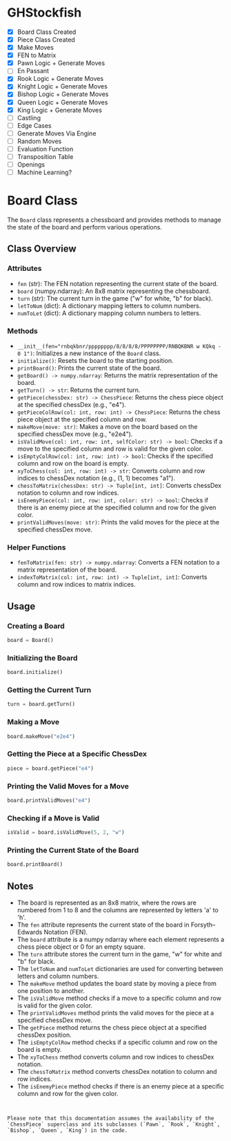 # GHStockfish

- [x] Board Class Created
- [x] Piece Class Created
- [x] Make Moves
- [x] FEN to Matrix
- [x] Pawn Logic + Generate Moves
- [ ] En Passant
- [x] Rook Logic + Generate Moves
- [X] Knight Logic + Generate Moves
- [X] Bishop Logic + Generate Moves
- [X] Queen Logic + Generate Moves
- [X] King Logic + Generate Moves
- [ ] Castling
- [ ] Edge Cases
- [ ] Generate Moves Via Engine
- [ ] Random Moves
- [ ] Evaluation Function
- [ ] Transposition Table
- [ ] Openings
- [ ] Machine Learning?
# Board Class

The `Board` class represents a chessboard and provides methods to manage the state of the board and perform various operations.

## Class Overview

### Attributes

- `fen` (str): The FEN notation representing the current state of the board.
- `board` (numpy.ndarray): An 8x8 matrix representing the chessboard.
- `turn` (str): The current turn in the game ("w" for white, "b" for black).
- `letToNum` (dict): A dictionary mapping letters to column numbers.
- `numToLet` (dict): A dictionary mapping column numbers to letters.

### Methods

- `__init__(fen="rnbqkbnr/pppppppp/8/8/8/8/PPPPPPPP/RNBQKBNR w KQkq - 0 1")`: Initializes a new instance of the `Board` class.
- `initialize()`: Resets the board to the starting position.
- `printBoard()`: Prints the current state of the board.
- `getBoard() -> numpy.ndarray`: Returns the matrix representation of the board.
- `getTurn() -> str`: Returns the current turn.
- `getPiece(chessDex: str) -> ChessPiece`: Returns the chess piece object at the specified chessDex (e.g., "e4").
- `getPieceColRow(col: int, row: int) -> ChessPiece`: Returns the chess piece object at the specified column and row.
- `makeMove(move: str)`: Makes a move on the board based on the specified chessDex move (e.g., "e2e4").
- `isValidMove(col: int, row: int, selfColor: str) -> bool`: Checks if a move to the specified column and row is valid for the given color.
- `isEmptyColRow(col: int, row: int) -> bool`: Checks if the specified column and row on the board is empty.
- `xyToChess(col: int, row: int) -> str`: Converts column and row indices to chessDex notation (e.g., (1, 1) becomes "a1").
- `chessToMatrix(chessDex: str) -> Tuple[int, int]`: Converts chessDex notation to column and row indices.
- `isEnemyPiece(col: int, row: int, color: str) -> bool`: Checks if there is an enemy piece at the specified column and row for the given color.
- `printValidMoves(move: str)`: Prints the valid moves for the piece at the specified chessDex move.

### Helper Functions

- `fenToMatrix(fen: str) -> numpy.ndarray`: Converts a FEN notation to a matrix representation of the board.
- `indexToMatrix(col: int, row: int) -> Tuple[int, int]`: Converts column and row indices to matrix indices.

## Usage

### Creating a Board

```python
board = Board()
```

### Initializing the Board

```python
board.initialize()
```

### Getting the Current Turn

```python
turn = board.getTurn()
```

### Making a Move

```python
board.makeMove("e2e4")
```

### Getting the Piece at a Specific ChessDex

```python
piece = board.getPiece("e4")
```

### Printing the Valid Moves for a Move

```python
board.printValidMoves("e4")
```

### Checking if a Move is Valid

```python
isValid = board.isValidMove(5, 2, "w")
```

### Printing the Current State of the Board

```python
board.printBoard()
```

## Notes

- The board is represented as an 8x8 matrix, where the rows are numbered from 1 to 8 and the columns are represented by letters 'a' to 'h'.
- The `fen` attribute represents the current state of the board in Forsyth–Edwards Notation (FEN).
- The `board` attribute is a numpy ndarray where each element represents a chess piece object or 0 for an empty square.
- The `turn` attribute stores the current turn in the game, "w" for white and "b" for black.
- The `letToNum` and `numToLet` dictionaries are used for converting between letters and column numbers.
- The `makeMove` method updates the board state by moving a piece from one position to another.
- The `isValidMove` method checks if a move to a specific column and row is valid for the given color.
- The `printValidMoves` method prints the valid moves for the piece at a specified chessDex move.
- The `getPiece` method returns the chess piece object at a specified chessDex position.
- The `isEmptyColRow` method checks if a specific column and row on the board is empty.
- The `xyToChess` method converts column and row indices to chessDex notation.
- The `chessToMatrix` method converts chessDex notation to column and row indices.
- The `isEnemyPiece` method checks if there is an enemy piece at a specific column and row for the given color.

```


Please note that this documentation assumes the availability of the `ChessPiece` superclass and its subclasses (`Pawn`, `Rook`, `Knight`, `Bishop`, `Queen`, `King`) in the code.
